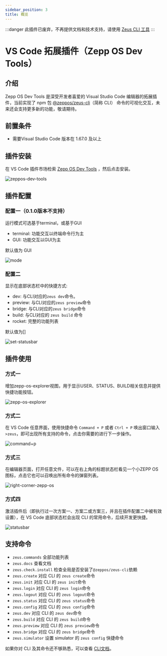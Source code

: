 ```yaml
---
sidebar_position: 3
title: 概览
---
```


:::danger
此插件已废弃，不再提供文档和技术支持，请使用 [Zeus CLI 工具](../cli/index.md)
:::

# VS Code 拓展插件（Zepp OS Dev Tools）

## 介绍
Zepp OS Dev Tools 是深受开发者喜爱的 Visual Studio Code 编辑器的拓展插件，当前实现了 npm 包 [@zeppos/zeus-cli](https://www.npmjs.com/package/@zeppos/zeus-cli)（简称 CLI） 命令的可视化交互，未来还会支持更多新的功能，敬请期待。

## 前置条件

 - 需要Visual Studio Code 版本在 1.67.0 及以上

## 插件安装

在 VS Code 插件市场检索 [Zepp OS Dev Tools](https://marketplace.visualstudio.com/items?itemName=Zepp.zeppos-dev-tools) ，然后点击安装。

![zeppos-dev-tools](/img/docs/guides/tools/vscode-extension/zeppos-dev-tools.gif)

## 插件配置

### 配置一（0.1.0版本不支持）

  运行模式可选基于terminal，或基于GUI
- terminal: 功能交互以终端命令行为主
- GUI: 功能交互以GUI为主

默认值为 GUI

![mode](/img/docs/guides/tools/vscode-extension/mode.png)

### 配置二

  显示在底部状态栏中的快捷方式:
- dev: 与CLI对应的`zeus dev`命令。
- preview: 与CLI对应的`zeus preview`命令
- bridge: 与CLI对应的`zeus bridge`命令
- build: 与CLI对应的 `zeus build` 命令
- rocket: 完整的功能列表

默认值为[]

![set-statusbar](/img/docs/guides/tools/vscode-extension/set-statusbar.gif)


## 插件使用

### 方式一

增加zepp-os-explorer视图，用于显示USER、STATUS、BUILD相关信息并提供快捷功能按钮。

![zepp-os-explorer](/img/docs/guides/tools/vscode-extension/zepp-os-explorer.png)

### 方式二

在 VS Code 任意界面，使用快捷命令 `Command + P` 或者 `Ctrl + P`  唤出窗口输入 `>zeus`，即可出现所有支持的命令，点击你需要的进行下一步操作。

![command+p](/img/docs/guides/tools/vscode-extension/command+p.gif)

### 方式三

在编辑器页面，打开任意文件，可以在右上角的标题状态栏看见一个小ZEPP OS图标，点击它也可以召唤出所有命令的弹窗列表。

![right-corner-zepp-os](/img/docs/guides/tools/vscode-extension/right-corner-zepp-os.gif)

### 方式四

激活插件后（即执行过一次方案一、方案二或方案三，并且在插件配置二中被有效设置），在 VS Code 底部状态栏会出现 CLI 的常用命令，后续开发更快捷。

![statusbar](/img/docs/guides/tools/vscode-extension/statusbar.gif)

## 支持命令

- `zeus.commands` 全部功能列表
- `zeus.docs` 查看文档
- `zeus.check.install` 检查全局是否安装了`@zeppos/zeus-cli`依赖
- `zeus.create` 对应 CLI 的 `zeus create`命令
- `zeus.init` 对应 CLI 的 `zeus init`命令
- `zeus.login` 对应 CLI 的 `zeus login`命令
- `zeus.logout` 对应 CLI 的 `zeus logout`命令
- `zeus.status` 对应 CLI 的 `zeus status`命令
- `zeus.config` 对应 CLI 的 `zeus config`命令
- `zeus.dev` 对应 CLI 的 `zeus dev`命令
- `zeus.build` 对应 CLI 的 `zeus build`命令
- `zeus.preview` 对应 CLI 的 `zeus preview`命令
- `zeus.bridge` 对应 CLI 的 `zeus bridge`命令
- `zeus.simulator` 设置 simulator 的 `zeus config` 快捷命令

如果你对 CLI 及其命令还不够熟悉，可以查看 [CLI文档](../cli/)。



